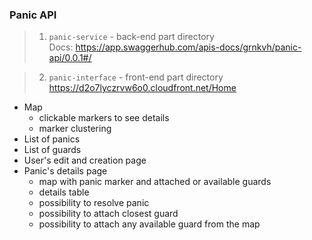 ### Panic API

> 1. ```panic-service``` - back-end part directory  
    Docs:
    https://app.swaggerhub.com/apis-docs/grnkvh/panic-api/0.0.1#/
    
> 2. ```panic-interface``` - front-end part directory  
    https://d2o7lyczrvw6o0.cloudfront.net/Home  
 - Map
   - clickable markers to see details
   - marker clustering
  - List of panics
  - List of guards
  - User's edit and creation page
  - Panic's details page
    - map with panic marker and attached or available guards
    - details table
    - possibility to resolve panic
    - possibility to attach closest guard
    - possibility to attach any available guard from the map
